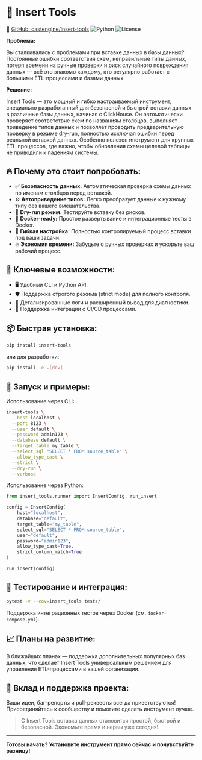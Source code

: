 # 🚀 Insert Tools

🔗 [GitHub: castengine/insert-tools](https://github.com/castengine/insert-tools)
![Python](https://img.shields.io/badge/python-3.8%2B-blue)
![License](https://img.shields.io/badge/license-MIT-green)

**Проблема:**

Вы сталкивались с проблемами при вставке данных в базы данных? Постоянные ошибки соответствия схем, неправильные типы данных, потеря времени на ручные проверки и риск случайного повреждения данных — всё это знакомо каждому, кто регулярно работает с большими ETL-процессами и базами данных.

**Решение:**

Insert Tools — это мощный и гибко настраиваемый инструмент, специально разработанный для безопасной и быстрой вставки данных в различные базы данных, начиная с ClickHouse. Он автоматически проверяет соответствие схем по названиям столбцов, выполняет приведение типов данных и позволяет проводить предварительную проверку в режиме dry-run, полностью исключая ошибки перед реальной вставкой данных. Особенно полезен инструмент для крупных ETL-процессов, где важно, чтобы обновления схемы целевой таблицы не приводили к падениям системы.

## 🔥 Почему это стоит попробовать:

- ✅ **Безопасность данных:** Автоматическая проверка схемы данных по именам столбцов перед вставкой.
- ⚙️ **Автоприведение типов:** Легко преобразует данные к нужному типу без вашего вмешательства.
- 🚧 **Dry-run режим:** Тестируйте вставку без рисков.
- 🐳 **Docker-ready:** Простое развертывание и интеграционные тесты в Docker.
- 🔧 **Гибкая настройка:** Полностью контролируемый процесс вставки под ваши задачи.
- 🔥 **Экономия времени:** Забудьте о ручных проверках и ускорьте ваш рабочий процесс.

## 🎯 Ключевые возможности:

- 🖥️ Удобный CLI и Python API.
- 🛡️ Поддержка строгого режима (strict mode) для полного контроля.
- 📌 Детализированные логи и расширенный вывод для диагностики.
- 🔄 Поддержка интеграции с CI/CD процессами.

## 📦 Быстрая установка:

```bash
pip install insert-tools
```

или для разработки:

```bash
pip install -e .[dev]
```

## 🚀 Запуск и примеры:

Использование через CLI:

```bash
insert-tools \
  --host localhost \
  --port 8123 \
  --user default \
  --password admin123 \
  --database default \
  --target_table my_table \
  --select_sql "SELECT * FROM source_table" \
  --allow_type_cast \
  --strict \
  --dry-run \
  --verbose
```

Использование через Python:

```python
from insert_tools.runner import InsertConfig, run_insert

config = InsertConfig(
    host="localhost",
    database="default",
    target_table="my_table",
    select_sql="SELECT * FROM source_table",
    user="default",
    password="admin123",
    allow_type_cast=True,
    strict_column_match=True
)

run_insert(config)
```

## 🧪 Тестирование и интеграция:

```bash
pytest -v --cov=insert_tools tests/
```

Поддержка интеграционных тестов через Docker (см. `docker-compose.yml`).

## 📈 Планы на развитие:

В ближайших планах — поддержка дополнительных популярных баз данных, что сделает Insert Tools универсальным решением для управления ETL-процессами в вашей организации.

## 🤝 Вклад и поддержка проекта:

Ваши идеи, баг-репорты и pull-реквесты всегда приветствуются! Присоединяйтесь к сообществу и помогите сделать инструмент лучше.

> С Insert Tools вставка данных становится простой, быстрой и безопасной. Экономьте время и нервы уже сегодня!

---

**Готовы начать? Установите инструмент прямо сейчас и почувствуйте разницу!**
